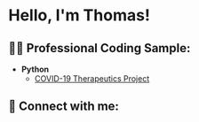 <h1>Hello, I'm Thomas! </h1>

<h2>👨‍💻 Professional Coding Sample:</h2>

- <b>Python</b>
  - [COVID-19 Therapeutics Project](https://)

<h2> </h2>

<h2> 🤳 Connect with me:</h2>

